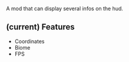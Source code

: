 A mod that can display several infos on the hud.

## (current) Features
- Coordinates
- Biome
- FPS

